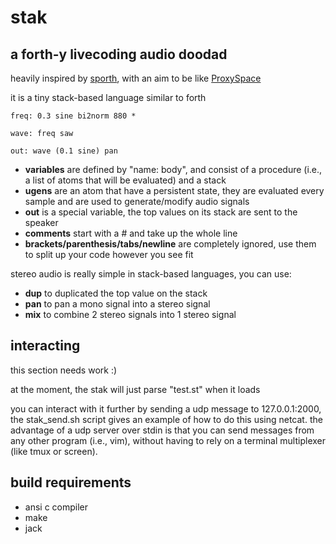 # stak
## a forth-y livecoding audio doodad

heavily inspired by [sporth](https://paulbatchelor.github.io/proj/cook/what_is_sporth.html), with an aim to be like [ProxySpace](https://doc.sccode.org/Classes/ProxySpace.html)

it is a tiny stack-based language similar to forth
```forth
freq: 0.3 sine bi2norm 880 *

wave: freq saw

out: wave (0.1 sine) pan
```

* **variables** are defined by "name: body", and consist of a procedure (i.e., a list of atoms that will be evaluated) and a stack
* **ugens** are an atom that have a persistent state, they are evaluated every sample and are used to generate/modify audio signals
* **out** is a special variable, the top values on its stack are sent to the speaker
* **comments** start with a # and take up the whole line
* **brackets/parenthesis/tabs/newline** are completely ignored, use them to split up your code however you see fit

stereo audio is really simple in stack-based languages, you can use:
* **dup** to duplicated the top value on the stack
* **pan** to pan a mono signal into a stereo signal
* **mix** to combine 2 stereo signals into 1 stereo signal

## interacting
this section needs work :)

at the moment, the stak will just parse "test.st" when it loads

you can interact with it further by sending a udp message to 127.0.0.1:2000, the stak_send.sh script gives an example of how to do this using netcat. the advantage of a udp server over stdin is that you can send messages from any other program (i.e., vim), without having to rely on a terminal multiplexer (like tmux or screen).

## build requirements
* ansi c compiler
* make
* jack
